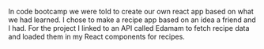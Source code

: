 In code bootcamp we were told to create our own react app based on what we had learned. I chose to make a recipe app based on an idea a friend and I had.
For the project I linked to an API called Edamam to fetch recipe data and loaded them in my React components for recipes. 
